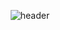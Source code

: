 <div align="center">
  
  ![header](https://capsule-render.vercel.app/api?type=Waving&color=auto&height=400&section=header&text=Haseong%20Jung&fontSize=35&animation=fadeIn)
</div>
